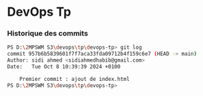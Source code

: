 # DevOps Tp 
### Historique des commits

```bash
PS D:\2MPSWM S3\devops\tp\devops-tp> git log 
commit 957b6b5839601f7f7aca33fda09712b4f159c6e7 (HEAD -> main)
Author: sidi ahmed <sidiahmedhabib@gmail.com>
Date:   Tue Oct 8 10:39:39 2024 +0100

    Premier commit : ajout de index.html
PS D:\2MPSWM S3\devops\tp\devops-tp> 
```
